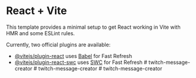 # React + Vite

This template provides a minimal setup to get React working in Vite with HMR and some ESLint rules.

Currently, two official plugins are available:

- [@vitejs/plugin-react](https://github.com/vitejs/vite-plugin-react/blob/main/packages/plugin-react/README.md) uses [Babel](https://babeljs.io/) for Fast Refresh
- [@vitejs/plugin-react-swc](https://github.com/vitejs/vite-plugin-react-swc) uses [SWC](https://swc.rs/) for Fast Refresh
#   t w i t c h - m e s s a g e - c r e a t o r  
 #   t w i t c h - m e s s a g e - c r e a t o r  
 #   t w i t c h - m e s s a g e - c r e a t o r  
 